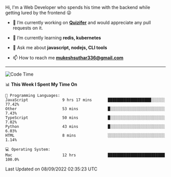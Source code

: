 Hi, I'm a Web Developer who spends his time with the backend while getting lured by the frontend 😜

- 🔭 I’m currently working on **[Quizifer](https://github.com/SutharMukesh/Quizifer/)** and would appreciate any pull requests on it.

- 🌱 I’m currently learning **redis, kubernetes**

- 💬 Ask me about **javascript, nodejs, CLI tools**

- 📫 How to reach me **mukeshsuthar336@gmail.com**

---
<!--START_SECTION:waka-->
![Code Time](http://img.shields.io/badge/Code%20Time-1%2C756%20hrs%2044%20mins-blue)

📊 **This Week I Spent My Time On** 

```text
💬 Programming Languages: 
JavaScript               9 hrs 17 mins       ███████████████████░░░░░░   77.42% 
Other                    53 mins             █░░░░░░░░░░░░░░░░░░░░░░░░   7.43% 
TypeScript               50 mins             █░░░░░░░░░░░░░░░░░░░░░░░░   7.02% 
Python                   43 mins             █░░░░░░░░░░░░░░░░░░░░░░░░   6.03% 
HTML                     8 mins              ░░░░░░░░░░░░░░░░░░░░░░░░░   1.14%

💻 Operating System: 
Mac                      12 hrs              █████████████████████████   100.0%

```


 Last Updated on 08/09/2022 02:35:23 UTC
<!--END_SECTION:waka-->
